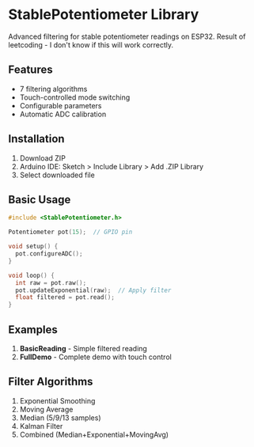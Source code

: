 # StablePotentiometer Library

Advanced filtering for stable potentiometer readings on ESP32. Result of leetcoding - I don't know if this will work correctly.

## Features
- 7 filtering algorithms
- Touch-controlled mode switching
- Configurable parameters
- Automatic ADC calibration

## Installation
1. Download ZIP
2. Arduino IDE: Sketch > Include Library > Add .ZIP Library
3. Select downloaded file

## Basic Usage
```cpp
#include <StablePotentiometer.h>

Potentiometer pot(15);  // GPIO pin

void setup() {
  pot.configureADC();
}

void loop() {
  int raw = pot.raw();
  pot.updateExponential(raw);  // Apply filter
  float filtered = pot.read();
}
```

## Examples
1. **BasicReading** - Simple filtered reading
2. **FullDemo** - Complete demo with touch control

## Filter Algorithms
1. Exponential Smoothing
2. Moving Average
3. Median (5/9/13 samples)
4. Kalman Filter
5. Combined (Median+Exponential+MovingAvg)
